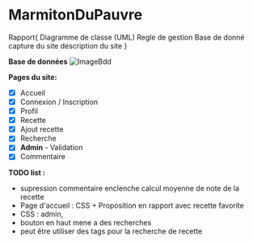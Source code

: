 # MarmitonDuPauvre
Rapport{
Diagramme de classe (UML)
Regle de gestion 
Base de donné 
capture du site 
description du site }



**Base de données**
![ImageBdd](https://raw.githubusercontent.com/Anatpqs/MarmitonDuPauvre/main/bdd/Bdd.png)

**Pages du site:**
- [x] Accueil
- [x] Connexion / Inscription
- [x] Profil
- [x] Recette
- [x] Ajout recette
- [x] Recherche
- [x] **Admin** - Validation
- [x] Commentaire

**TODO list :**
- supression commentaire enclenche calcul moyenne de note de la recette
- Page d'accueil : CSS + Proposition en rapport avec recette favorite
- CSS : admin, 
- bouton en haut mene a des recherches
- peut être utiliser des tags pour la recherche de recette
